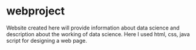# webproject
Website created here will provide information about data science and description about the working of data science. Here I used html, css, java script for designing a web page.
